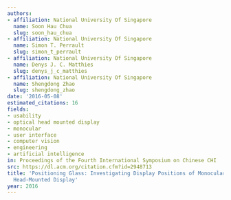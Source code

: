 ```yaml
---
authors:
- affiliation: National University Of Singapore
  name: Soon Hau Chua
  slug: soon_hau_chua
- affiliation: National University Of Singapore
  name: Simon T. Perrault
  slug: simon_t_perrault
- affiliation: National University Of Singapore
  name: Denys J. C. Matthies
  slug: denys_j_c_matthies
- affiliation: National University Of Singapore
  name: Shengdong Zhao
  slug: shengdong_zhao
date: '2016-05-08'
estimated_citations: 16
fields:
- usability
- optical head mounted display
- monocular
- user interface
- computer vision
- engineering
- artificial intelligence
in: Proceedings of the Fourth International Symposium on Chinese CHI
src: https://dl.acm.org/citation.cfm?id=2948713
title: 'Positioning Glass: Investigating Display Positions of Monocular Optical See-Through
  Head-Mounted Display'
year: 2016
---
```

